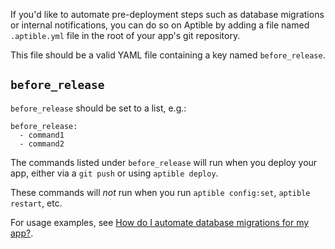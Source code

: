 If you'd like to automate pre-deployment steps such as database migrations or
internal notifications, you can do so on Aptible by adding a file named
`.aptible.yml` file in the root of your app's git repository.

This file should be a valid YAML file containing a key named `before_release`.

## `before_release`

`before_release` should be set to a list, e.g.:

```
before_release:
  - command1
  - command2
```

The commands listed under `before_release` will run when you deploy your app,
either via a `git push` or using `aptible deploy`.

These commands will *not*  run when you run `aptible config:set`, `aptible
restart`, etc.

For usage examples, see [How do I automate database migrations for my
app?][database-migrations].

  [database-migrations]: /support/topics/enclave/how-to-automate-database-migrations/
